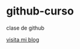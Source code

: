 # github-curso
clase de github

[visita mi blog](https://bitnami.com/download/files/stacks/wordpress/5.6-3/bitnami-wordpress-5.6-3-windows-x64-installer.exe?with_popup_skip_signin=1)
